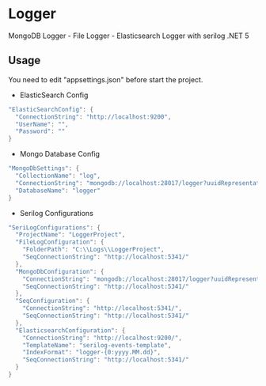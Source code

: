 # Logger
MongoDB Logger - File Logger - Elasticsearch Logger with serilog .NET 5


## Usage
You need to edit "appsettings.json" before start the project.

 
 - ElasticSearch Config
  ```c#
"ElasticSearchConfig": {
    "ConnectionString": "http://localhost:9200",
    "UserName": "",
    "Password": ""
  }
```

 - Mongo Database Config
  ```c#
"MongoDbSettings": {
    "CollectionName": "log",
    "ConnectionString": "mongodb://localhost:28017/logger?uuidRepresentation=Standard",
    "DatabaseName": "logger"
  }
```

 - Serilog Configurations
  ```c#
 "SeriLogConfigurations": {
    "ProjectName": "LoggerProject",
    "FileLogConfiguration": {
      "FolderPath": "C:\\Logs\\LoggerProject",
      "SeqConnectionString": "http://localhost:5341/"
    },
    "MongoDbConfiguration": {
      "ConnectionString": "mongodb://localhost:28017/logger?uuidRepresentation=Standard",
      "SeqConnectionString": "http://localhost:5341/"
    },
    "SeqConfiguration": {
      "ConnectionString": "http://localhost:5341/",
      "SeqConnectionString": "http://localhost:5341/"
    },
    "ElasticsearchConfiguration": {
      "ConnectionString": "http://localhost:9200/",
      "TemplateName": "serilog-events-template",
      "IndexFormat": "logger-{0:yyyy.MM.dd}",
      "SeqConnectionString": "http://localhost:5341/"
    }
  }
```
